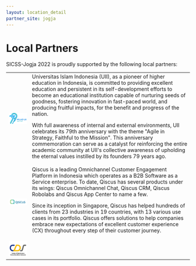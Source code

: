 ```yaml
---
layout: location_detail
partner_site: jogja
---
```


# Local Partners

SICSS-Jogja 2022 is proudly supported by the following local partners:
<table>
  <tr>
    <td> <img src="/assets/images/UII77th.png" width = 360px></td>
    <td> Universitas Islam Indonesia (UII), as a pioneer of higher education in Indonesia, is committed to providing excellent education and persistent in its self-development efforts to become an educational institution capable of nurturing seeds of goodness, fostering innovation in fast-paced world, and producing fruitful impacts, for the benefit and progress of the nation.

With full awareness of internal and external environments, UII celebrates its 79th anniversary with the theme "Agile in Strategy, Faithful to the Mission". This anniversary commemoration can serve as a catalyst for reinforcing the entire academic community at UII's collective awareness of upholding the eternal values instilled by its founders 79 years ago.
</td>
   </tr> 
   <tr>
    <td> <img src="/assets/images/qiscus.png" width = 360px></td>
    <td> Qiscus is a leading Omnichannel Customer Engagement Platform in Indonesia which operates as a B2B Software as a Service enterprise. To date, Qiscus has several products under its wings: Qiscus Omnichannel Chat, Qiscus CRM, Qiscus Robolabs and Qiscus App Center to name a few.

Since its inception in Singapore, Qiscus has helped hundreds of clients from 23 industries in 19 countries, with 13 various use cases in its portfolio. Qiscus offers solutions to help companies embrace new expectations of excellent customer experience (CX) throughout every step of their customer journey.
</td> 
  </tr>
  <tr>
    <td> <img src="/assets/images/CDSUII.png" width = 360px></td>
    <td> </td> 
  </tr>
</table>
